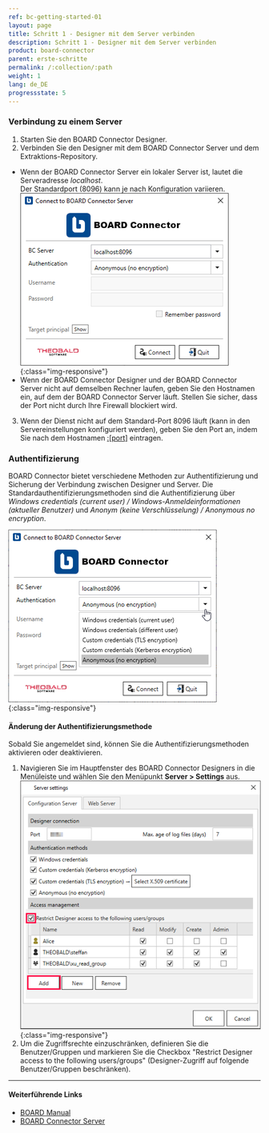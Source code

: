 ```yaml
---
ref: bc-getting-started-01
layout: page
title: Schritt 1 - Designer mit dem Server verbinden
description: Schritt 1 - Designer mit dem Server verbinden
product: board-connector
parent: erste-schritte
permalink: /:collection/:path
weight: 1
lang: de_DE
progressstate: 5
---
```

### Verbindung zu einem Server
1. Starten Sie den BOARD Connector Designer.
2. Verbinden Sie den Designer mit dem BOARD Connector Server und dem Extraktions-Repository.
- Wenn der BOARD Connector Server ein lokaler Server ist, lautet die Serveradresse *localhost*.<br>
Der Standardport (8096) kann je nach Konfiguration variieren.  
![XU3_Designer_Connect](/img/content/board/bc_connect_screen.png){:class="img-responsive"}
- Wenn der BOARD Connector Designer und der BOARD Connector Server nicht auf demselben Rechner laufen, geben Sie den Hostnamen ein, auf dem der BOARD Connector Server läuft. Stellen Sie sicher, dass der Port nicht durch Ihre Firewall blockiert wird.
3. Wenn der Dienst nicht auf dem Standard-Port 8096 läuft (kann in den Servereinstellungen konfiguriert werden), geben Sie den Port an, indem Sie nach dem Hostnamen [:[port]](../server/ports) eintragen.

### Authentifizierung
BOARD Connector bietet verschiedene Methoden zur Authentifizierung und Sicherung der Verbindung zwischen Designer und Server. Die Standardauthentifizierungsmethoden sind die Authentifizierung über  *Windows credentials (current user) / Windows-Anmeldeinformationen (aktueller Benutzer)* und *Anonym (keine Verschlüsselung) / Anonymous no encryption*.

![XU3_Designer_Authentication](/img/content/board/bc_Designer_Authentication.png){:class="img-responsive"}

#### Änderung der Authentifizierungsmethode
Sobald Sie angemeldet sind, können Sie die Authentifizierungsmethoden aktivieren oder deaktivieren. <br>
1. Navigieren Sie im Hauptfenster des BOARD Connector Designers in die Menüleiste und wählen Sie den Menüpunkt **Server > Settings** aus.  
![Server Einstellungen](/img/content/Server-Settings.png){:class="img-responsive"}
2. Um die Zugriffsrechte einzuschränken, definieren Sie die Benutzer/Gruppen und markieren Sie die Checkbox "Restrict Designer access to the following users/groups" (Designer-Zugriff auf folgende Benutzer/Gruppen beschränken).

****
#### Weiterführende Links
- [BOARD Manual](https://www.boardmanual.com/)
- [BOARD Connector Server](../server)

